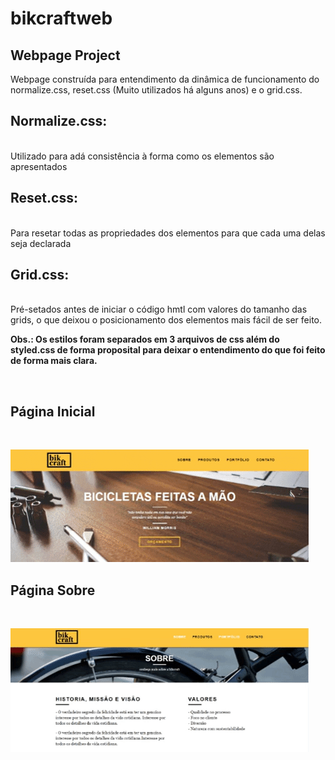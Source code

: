 
<h1>bikcraftweb</h1>
 <h2>Webpage Project</h2>

Webpage construída para entendimento da dinâmica de funcionamento do normalize.css, reset.css (Muito utilizados há alguns anos) e o grid.css.
<h2><b>Normalize.css:</b></h2><br>
 Utilizado para adá consistência à forma como os elementos são apresentados

<h2><b>Reset.css:</b></h2><br>
 Para resetar todas as propriedades dos elementos para que cada uma delas seja declarada

<h2><b>Grid.css:</b></h2><br>
 Pré-setados antes de iniciar o código hmtl com valores do tamanho das grids, o que deixou o posicionamento dos elementos mais fácil de ser feito.<br>
<p><b>Obs.: Os estilos foram separados em 3 arquivos de css além do styled.css de forma proposital para deixar o entendimento do que foi feito de forma mais clara.</b></p><br>
<h2><b>Página Inicial<b></h2><br>

![](.github/bikcraft_gif.gif)

<h2><b>Página Sobre<b></h2><br>

![](.github/bikcraft_sobre.gif)
